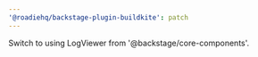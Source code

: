```yaml
---
'@roadiehq/backstage-plugin-buildkite': patch
---
```


Switch to using LogViewer from '@backstage/core-components'.

